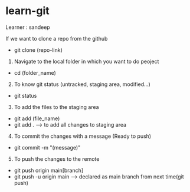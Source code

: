 # learn-git

Learner : sandeep

If we want to clone a repo from the github 
- git clone (repo-link)

1) Navigate to the local folder in which you want to do peoject
- cd (folder_name)

2) To know git status (untracked, staging area, modified...)
- git status

3) To add the files to the staging area
- git add (file_name) 
- git add . --> to add all changes to staging area

4) To commit the changes with a message (Ready to push)
- git commit -m "(message)"

5) To push the changes to the remote
- git push origin main[branch]
- git push -u origin main --> declared as main branch from next time(git push)